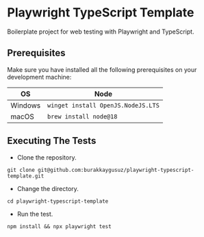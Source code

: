 # Playwright TypeScript Template

Boilerplate project for web testing with Playwright and TypeScript.

## Prerequisites

Make sure you have installed all the following prerequisites on your development machine:

| OS      | Node                               |
| ------- | ---------------------------------- |
| Windows | `winget install OpenJS.NodeJS.LTS` |
| macOS   | `brew install node@18`             |

## Executing The Tests

- Clone the repository.

```shell
git clone git@github.com:burakkaygusuz/playwright-typescript-template.git
```

- Change the directory.

```shell
cd playwright-typescript-template
```

- Run the test.

```shell
npm install && npx playwright test
```
